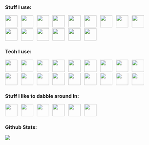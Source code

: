 ### Stuff I use:

<img src="https://svg-filler.herokuapp.com/?url=https://simpleicons.org/icons/html5.svg&fill=%23e05d44" height="40"> &nbsp; <img src="https://svg-filler.herokuapp.com/?url=https://simpleicons.org/icons/css3.svg&fill=%23007ec6" height="40"> &nbsp; <img src="https://svg-filler.herokuapp.com/?url=https://simpleicons.org/icons/javascript.svg&fill=%23dfb317" height="40"> &nbsp; <img src="https://svg-filler.herokuapp.com/?url=https://simpleicons.org/icons/typescript.svg&fill=%233178c6" height="40"> &nbsp; <img src="https://svg-filler.herokuapp.com/?url=https://simpleicons.org/icons/python.svg&fill=%23007ec6" height="40"> &nbsp; <img src="https://svg-filler.herokuapp.com/?url=https://simpleicons.org/icons/ruby.svg&fill=%238b0000" height="40"> &nbsp; <img src="https://svg-filler.herokuapp.com/?url=https://simpleicons.org/icons/node-dot-js.svg&fill=%2370a761" height="40"> &nbsp; <img src="https://svg-filler.herokuapp.com/?url=https://simpleicons.org/icons/php.svg&fill=%238892bf" height="40"> &nbsp; <img src="https://svg-filler.herokuapp.com/?url=https://simpleicons.org/icons/angular.svg&fill=%23e05d44" height="40"> &nbsp; <img src="https://svg-filler.herokuapp.com/?url=https://simpleicons.org/icons/react.svg&fill=%23007ec6" height="40"> &nbsp; <img src="https://svg-filler.herokuapp.com/?url=https://simpleicons.org/icons/vue-dot-js.svg&fill=%2342b983" height="40"> &nbsp; <img src="https://svg-filler.herokuapp.com/?url=https://simpleicons.org/icons/svelte.svg&fill=%23FF3E00" height="40"> &nbsp; <img src="https://svg-filler.herokuapp.com/?url=https://simpleicons.org/icons/tailwindcss.svg&fill=%2338b2ac" height="40"> &nbsp; <img src="https://svg-filler.herokuapp.com/?url=https://simpleicons.org/icons/ionic.svg&fill=%233880ff" height="40"> &nbsp; <img src="https://svg-filler.herokuapp.com/?url=https://simpleicons.org/icons/webcomponents-dot-org.svg&fill=%2329ABE2" height="40">

### Tech I use:

<img src="https://simpleicons.org/icons/linux.svg" height="40"> &nbsp; <img src="https://svg-filler.herokuapp.com/?url=https://simpleicons.org/icons/manjaro.svg&fill=%2335BF5C" height="40"> &nbsp; <img src="https://svg-filler.herokuapp.com/?url=https://simpleicons.org/icons/kde.svg&fill=%231D99F3" height="40"> &nbsp; <img src="https://svg-filler.herokuapp.com/?url=https://simpleicons.org/icons/googlechrome.svg&fill=%234285F4" height="40"> &nbsp; <img src="https://svg-filler.herokuapp.com/?url=https://simpleicons.org/icons/codepen.svg&fill=%23000000" height="40"> &nbsp; <img src="https://svg-filler.herokuapp.com/?url=https://simpleicons.org/icons/google.svg&fill=%234285F4" height="40"> &nbsp; <img src="https://svg-filler.herokuapp.com/?url=https://simpleicons.org/icons/visualstudiocode.svg&fill=%23007ACC" height="40"> &nbsp; <img src="https://svg-filler.herokuapp.com/?url=https://simpleicons.org/icons/github.svg&fill=%23181717" height="40"> &nbsp; <img src="https://svg-filler.herokuapp.com/?url=https://simpleicons.org/icons/git.svg&fill=%23F05032" height="40"><br><img src="https://svg-filler.herokuapp.com/?url=https://simpleicons.org/icons/npm.svg&fill=%23CB3837" height="40"> &nbsp; <img src="https://svg-filler.herokuapp.com/?url=https://simpleicons.org/icons/heroku.svg&fill=%23430098" height="40"> &nbsp; <img src="https://svg-filler.herokuapp.com/?url=https://simpleicons.org/icons/netlify.svg&fill=%2300C7B7" height="40"> &nbsp; <img src="https://svg-filler.herokuapp.com/?url=https://simpleicons.org/icons/firebase.svg&fill=%23FFCA28" height="40"> &nbsp; <img src="https://svg-filler.herokuapp.com/?url=https://simpleicons.org/icons/fontawesome.svg&fill=%23339AF0" height="40"> &nbsp; <img src="https://svg-filler.herokuapp.com/?url=https://simpleicons.org/icons/lighthouse.svg&fill=%23F44B21" height="40"> &nbsp; <img src="https://svg-filler.herokuapp.com/?url=https://simpleicons.org/icons/androidstudio.svg&fill=%233DDC84" height="40"> &nbsp; <img src="https://svg-filler.herokuapp.com/?url=https://simpleicons.org/icons/clickup.svg&fill=%237B68EE" height="40"> &nbsp; <img src="https://svg-filler.herokuapp.com/?url=https://simpleicons.org/icons/adguard.svg&fill=%2366B574" height="40">

### Stuff I like to dabble around in:

<img src="https://svg-filler.herokuapp.com/?url=https://simpleicons.org/icons/arduino.svg&fill=%2300979D" height="40"> &nbsp; 
<img src="https://svg-filler.herokuapp.com/?url=https://simpleicons.org/icons/julia.svg&fill=%239558B2" height="40"> &nbsp; 
<img src="https://svg-filler.herokuapp.com/?url=https://simpleicons.org/icons/scala.svg&fill=%23DC322F" height="40"> &nbsp; 
<img src="https://svg-filler.herokuapp.com/?url=https://simpleicons.org/icons/kotlin.svg&fill=%230095D5" height="40"> &nbsp; 
<img src="https://svg-filler.herokuapp.com/?url=https://simpleicons.org/icons/android.svg&fill=%233DDC84" height="40"> &nbsp; 
<img src="https://svg-filler.herokuapp.com/?url=https://simpleicons.org/icons/dart.svg&fill=%230175C2" height="40"> &nbsp; 

### Github Stats:
![](https://github-readme-stats.vercel.app/api?username=Steffan153&show_icons=true)
